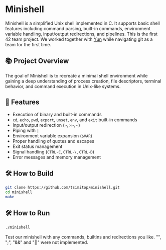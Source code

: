 # Minishell

Minishell is a simplified Unix shell implemented in C. It supports basic shell features including command parsing, built-in commands, environment variable handling, input/output redirections, and pipelines. This is the first 42 team project. We worked together with [Yun](https://github.com/unow0517) while navigating git as a team for the first time.

## 📚 Project Overview

The goal of Minishell is to recreate a minimal shell environment while gaining a deep understanding of process creation, file descriptors, terminal behavior, and command execution in Unix-like systems.

## 🚀 Features

- Execution of binary and built-in commands
- `cd`, `echo`, `pwd`, `export`, `unset`, `env`, and `exit` built-in commands
- Input/output redirection (`>`, `>>`, `<`)
- Piping with `|`
- Environment variable expansion (`$VAR`)
- Proper handling of quotes and escapes
- Exit status management
- Signal handling (`CTRL-C`, `CTRL-\`, `CTRL-D`)
- Error messages and memory management

## 🛠️ How to Build

```bash
git clone https://github.com/tsimitop/minishell.git
cd minishell
make
```
## 🛠️ How to Run

```bash
./minishell
```
Test our minishell with any commands, builtins and redirections you like.
"\",   ";",   "&&"   and   "||" were not implemented.
